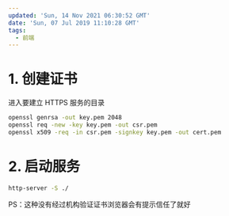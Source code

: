 ```yaml
---
updated: 'Sun, 14 Nov 2021 06:30:52 GMT'
date: 'Sun, 07 Jul 2019 11:10:28 GMT'
tags:
  - 前端
---
```


# 1. 创建证书

进入要建立 HTTPS 服务的目录

```bash
openssl genrsa -out key.pem 2048
openssl req -new -key key.pem -out csr.pem
openssl x509 -req -in csr.pem -signkey key.pem -out cert.pem
```

# 2. 启动服务

```bash
http-server -S ./
```

PS：这种没有经过机构验证证书浏览器会有提示信任了就好
